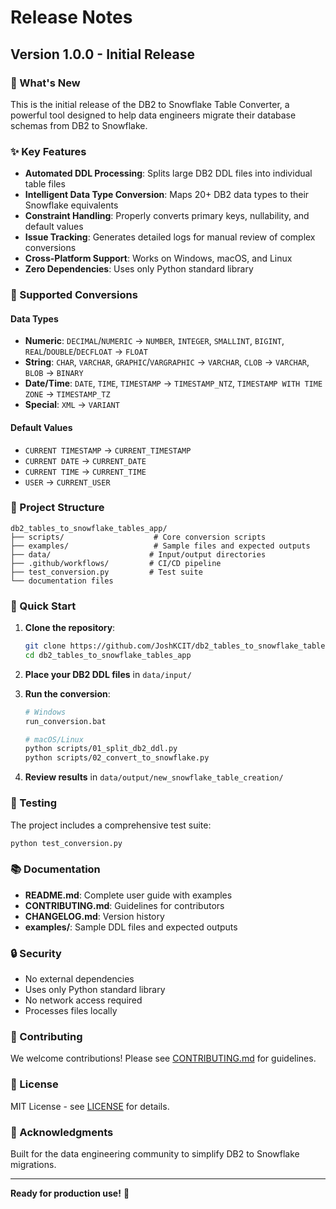 # Release Notes

## Version 1.0.0 - Initial Release

### 🎉 What's New

This is the initial release of the DB2 to Snowflake Table Converter, a powerful tool designed to help data engineers migrate their database schemas from DB2 to Snowflake.

### ✨ Key Features

- **Automated DDL Processing**: Splits large DB2 DDL files into individual table files
- **Intelligent Data Type Conversion**: Maps 20+ DB2 data types to their Snowflake equivalents
- **Constraint Handling**: Properly converts primary keys, nullability, and default values
- **Issue Tracking**: Generates detailed logs for manual review of complex conversions
- **Cross-Platform Support**: Works on Windows, macOS, and Linux
- **Zero Dependencies**: Uses only Python standard library

### 🔧 Supported Conversions

#### Data Types
- **Numeric**: `DECIMAL`/`NUMERIC` → `NUMBER`, `INTEGER`, `SMALLINT`, `BIGINT`, `REAL`/`DOUBLE`/`DECFLOAT` → `FLOAT`
- **String**: `CHAR`, `VARCHAR`, `GRAPHIC`/`VARGRAPHIC` → `VARCHAR`, `CLOB` → `VARCHAR`, `BLOB` → `BINARY`
- **Date/Time**: `DATE`, `TIME`, `TIMESTAMP` → `TIMESTAMP_NTZ`, `TIMESTAMP WITH TIME ZONE` → `TIMESTAMP_TZ`
- **Special**: `XML` → `VARIANT`

#### Default Values
- `CURRENT TIMESTAMP` → `CURRENT_TIMESTAMP`
- `CURRENT DATE` → `CURRENT_DATE`
- `CURRENT TIME` → `CURRENT_TIME`
- `USER` → `CURRENT_USER`

### 📁 Project Structure

```
db2_tables_to_snowflake_tables_app/
├── scripts/                    # Core conversion scripts
├── examples/                   # Sample files and expected outputs
├── data/                      # Input/output directories
├── .github/workflows/         # CI/CD pipeline
├── test_conversion.py         # Test suite
└── documentation files
```

### 🚀 Quick Start

1. **Clone the repository**:
   ```bash
   git clone https://github.com/JoshKCIT/db2_tables_to_snowflake_tables_app.git
   cd db2_tables_to_snowflake_tables_app
   ```

2. **Place your DB2 DDL files** in `data/input/`

3. **Run the conversion**:
   ```bash
   # Windows
   run_conversion.bat
   
   # macOS/Linux
   python scripts/01_split_db2_ddl.py
   python scripts/02_convert_to_snowflake.py
   ```

4. **Review results** in `data/output/new_snowflake_table_creation/`

### 🧪 Testing

The project includes a comprehensive test suite:

```bash
python test_conversion.py
```

### 📚 Documentation

- **README.md**: Complete user guide with examples
- **CONTRIBUTING.md**: Guidelines for contributors
- **CHANGELOG.md**: Version history
- **examples/**: Sample DDL files and expected outputs

### 🔒 Security

- No external dependencies
- Uses only Python standard library
- No network access required
- Processes files locally

### 🤝 Contributing

We welcome contributions! Please see [CONTRIBUTING.md](CONTRIBUTING.md) for guidelines.

### 📄 License

MIT License - see [LICENSE](LICENSE) for details.

### 🙏 Acknowledgments

Built for the data engineering community to simplify DB2 to Snowflake migrations.

---

**Ready for production use!** 🚀
